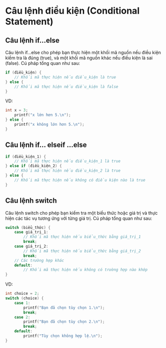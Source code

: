 # Câu lệnh điều kiện (Conditional Statement)

## Câu lệnh if...else

Câu lệnh if...else cho phép bạn thực hiện một khối mã nguồn nếu điều kiện kiểm tra là đúng (true), và một khối mã nguồn
khác nếu điều kiện là sai (false). Cú pháp tổng quan như sau:

```C
if (điều_kiện) {
    // Khối mã thực hiện nếu điều_kiện là true
} else {
    // Khối mã thực hiện nếu điều_kiện là false
}
```

VD:

```C
int x = 3;
    printf("x lớn hơn 5.\n");
} else {
    printf("x không lớn hơn 5.\n");
}
```

## Câu lệnh if... elseif ...else

```C
if (điều_kiện_1) {
    // Khối mã thực hiện nếu điều_kiện_1 là true
} else if (điều_kiện_2) {
    // Khối mã thực hiện nếu điều_kiện_2 là true
} else {
    // Khối mã thực hiện nếu không có điều kiện nào là true
}
```

## Câu lệnh switch

Câu lệnh switch cho phép bạn kiểm tra một biểu thức hoặc giá trị và thực hiện các tác vụ tương ứng với từng giá trị. Cú
pháp tổng quan như sau:

```C
switch (biểu_thức) {
    case giá_trị_1:
        // Khối mã thực hiện nếu biểu_thức bằng giá_trị_1
        break;
    case giá_trị_2:
        // Khối mã thực hiện nếu biểu_thức bằng giá_trị_2
        break;
    // Các trường hợp khác
    default:
        // Khối mã thực hiện nếu không có trường hợp nào khớp
}
```

VD:

```C
int choice = 2;
switch (choice) {
    case 1:
        printf("Bạn đã chọn tùy chọn 1.\n");
        break;
    case 2:
        printf("Bạn đã chọn tùy chọn 2.\n");
        break;
    default:
        printf("Tùy chọn không hợp lệ.\n");
}
```